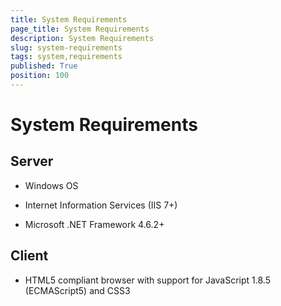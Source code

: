 ```yaml
---
title: System Requirements
page_title: System Requirements
description: System Requirements
slug: system-requirements
tags: system,requirements
published: True
position: 100
---
```


# System Requirements

## Server
- Windows OS

- Internet Information Services (IIS 7+)

- Microsoft .NET Framework 4.6.2+

## Client
- HTML5 compliant browser with support for JavaScript 1.8.5 (ECMAScript5) and CSS3
